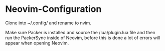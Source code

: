 # Neovim-Configuration

Clone into ~/.config/ and rename to nvim.

Make sure Packer is installed and source the /lua/plugin.lua file and then run the PackerSync inside of Neovim, before this is done a lot of errors will appear when opening Neovim.
